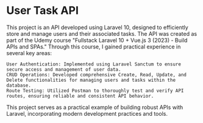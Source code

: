 <h1>User Task API</h1>

This project is an API developed using Laravel 10, designed to efficiently store and manage users and their associated tasks. The API was created as part of the Udemy course "Fullstack Laravel 10 + Vue.js 3 (2023) - Build APIs and SPAs." Through this course, I gained practical experience in several key areas:

    User Authentication: Implemented using Laravel Sanctum to ensure secure access and management of user data.
    CRUD Operations: Developed comprehensive Create, Read, Update, and Delete functionalities for managing users and tasks within the database.
    Route Testing: Utilized Postman to thoroughly test and verify API routes, ensuring reliable and consistent API behavior.

This project serves as a practical example of building robust APIs with Laravel, incorporating modern development practices and tools.
